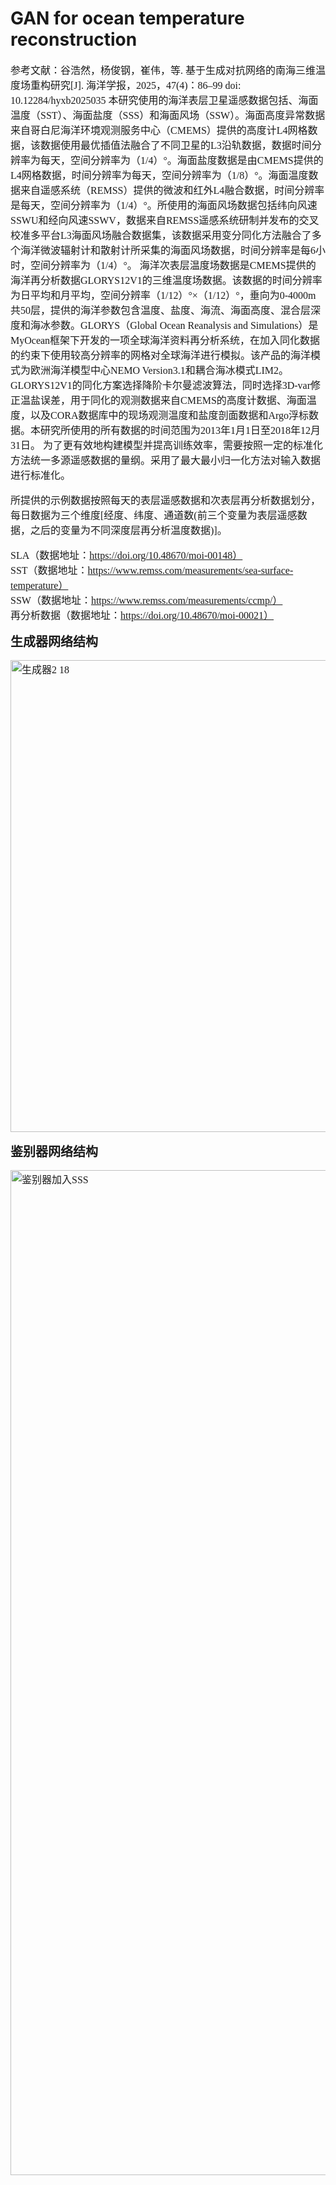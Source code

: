 # GAN for ocean temperature reconstruction
<span style="font-family: SimSun, 'Times New Roman'; font-size: 12pt;">
参考文献：谷浩然，杨俊钢，崔伟，等. 基于生成对抗网络的南海三维温度场重构研究[J]. 海洋学报，2025，47(4)：86–99 doi:  10.12284/hyxb2025035
  本研究使用的海洋表层卫星遥感数据包括、海面温度（SST）、海面盐度（SSS）和海面风场（SSW）。海面高度异常数据来自哥白尼海洋环境观测服务中心（CMEMS）提供的高度计L4网格数据，该数据使用最优插值法融合了不同卫星的L3沿轨数据，数据时间分辨率为每天，空间分辨率为（1/4）°。海面盐度数据是由CMEMS提供的L4网格数据，时间分辨率为每天，空间分辨率为（1/8）°。海面温度数据来自遥感系统（REMSS）提供的微波和红外L4融合数据，时间分辨率是每天，空间分辨率为（1/4）°。所使用的海面风场数据包括纬向风速SSWU和经向风速SSWV，数据来自REMSS遥感系统研制并发布的交叉校准多平台L3海面风场融合数据集，该数据采用变分同化方法融合了多个海洋微波辐射计和散射计所采集的海面风场数据，时间分辨率是每6小时，空间分辨率为（1/4）°。
  海洋次表层温度场数据是CMEMS提供的海洋再分析数据GLORYS12V1的三维温度场数据。该数据的时间分辨率为日平均和月平均，空间分辨率（1/12）°×（1/12）°，垂向为0-4000m共50层，提供的海洋参数包含温度、盐度、海流、海面高度、混合层深度和海冰参数。GLORYS（Global Ocean Reanalysis and Simulations）是MyOcean框架下开发的一项全球海洋资料再分析系统，在加入同化数据的约束下使用较高分辨率的网格对全球海洋进行模拟。该产品的海洋模式为欧洲海洋模型中心NEMO Version3.1和耦合海冰模式LIM2。GLORYS12V1的同化方案选择降阶卡尔曼滤波算法，同时选择3D-var修正温盐误差，用于同化的观测数据来自CMEMS的高度计数据、海面温度，以及CORA数据库中的现场观测温度和盐度剖面数据和Argo浮标数据。本研究所使用的所有数据的时间范围为2013年1月1日至2018年12月31日。  
  为了更有效地构建模型并提高训练效率，需要按照一定的标准化方法统一多源遥感数据的量纲。采用了最大最小归一化方法对输入数据进行标准化。
  
  所提供的示例数据按照每天的表层遥感数据和次表层再分析数据划分，每日数据为三个维度[经度、纬度、通道数(前三个变量为表层遥感数据，之后的变量为不同深度层再分析温度数据)]。  
	 

SLA（数据地址：https://doi.org/10.48670/moi-00148）  
SST（数据地址：https://www.remss.com/measurements/sea-surface-temperature）  
SSW（数据地址：https://www.remss.com/measurements/ccmp/）  
再分析数据（数据地址：https://doi.org/10.48670/moi-00021）  
</span>

<span style="font-size:20px; font-weight:bold">生成器网络结构</span>

<img width="755" alt="生成器2 18" src="https://github.com/user-attachments/assets/f70af777-1481-4e64-ad85-9fea2950ee5e" />

<span style="font-size:20px; font-weight:bold">鉴别器网络结构</span>

<img width="1608" alt="鉴别器加入SSS" src="https://github.com/user-attachments/assets/624fe867-fe74-4020-8a9e-ccaa17ebb267" />

